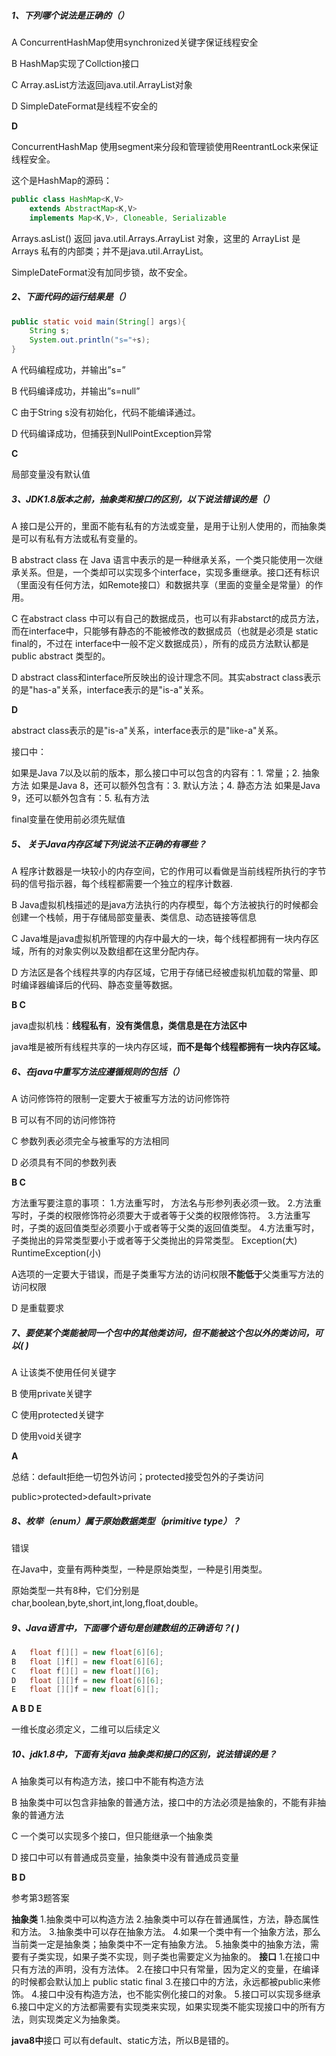 ##### 1、下列哪个说法是正确的（）

A	ConcurrentHashMap使用synchronized关键字保证线程安全

B	HashMap实现了Collction接口

C	Array.asList方法返回java.util.ArrayList对象

D	SimpleDateFormat是线程不安全的



**D**

ConcurrentHashMap 使用segment来分段和管理锁使用ReentrantLock来保证线程安全。

这个是HashMap的源码：

```java
public class HashMap<K,V>
    extends AbstractMap<K,V>
    implements Map<K,V>, Cloneable, Serializable
```

 Arrays.asList()  返回  java.util.Arrays.ArrayList 对象，这里的 ArrayList 是 Arrays 私有的内部类；并不是java.util.ArrayList。

SimpleDateFormat没有加同步锁，故不安全。



##### 2、下面代码的运行结果是（）

```java
public static void main(String[] args){
    String s;
    System.out.println("s="+s);
}
```

A	代码编程成功，并输出”s=”

B	代码编译成功，并输出”s=null”

C	由于String s没有初始化，代码不能编译通过。

D	代码编译成功，但捕获到NullPointException异常



**C**

局部变量没有默认值



##### 3、JDK1.8版本之前，抽象类和接口的区别，以下说法错误的是（）

A	 接口是公开的，里面不能有私有的方法或变量，是用于让别人使用的，而抽象类是可以有私有方法或私有变量的。

B	abstract class 在 Java 语言中表示的是一种继承关系，一个类只能使用一次继承关系。但是，一个类却可以实现多个interface，实现多重继承。接口还有标识（里面没有任何方法，如Remote接口）和数据共享（里面的变量全是常量）的作用。

C	在abstract class 中可以有自己的数据成员，也可以有非abstarct的成员方法，而在interface中，只能够有静态的不能被修改的数据成员（也就是必须是 static final的，不过在 interface中一般不定义数据成员），所有的成员方法默认都是 public abstract 类型的。

D	abstract class和interface所反映出的设计理念不同。其实abstract class表示的是"has-a"关系，interface表示的是"is-a"关系。



**D**

abstract class表示的是"is-a"关系，interface表示的是"like-a"关系。



接口中：

如果是Java 7以及以前的版本，那么接口中可以包含的内容有：1. 常量；2. 抽象方法
如果是Java 8，还可以额外包含有：3. 默认方法；4. 静态方法
如果是Java 9，还可以额外包含有：5. 私有方法

final变量在使用前必须先赋值



##### 5、 关于Java内存区域下列说法不正确的有哪些？

A	程序计数器是一块较小的内存空间，它的作用可以看做是当前线程所执行的字节码的信号指示器，每个线程都需要一个独立的程序计数器.

B	Java虚拟机栈描述的是java方法执行的内存模型，每个方法被执行的时候都会创建一个栈帧，用于存储局部变量表、类信息、动态链接等信息

C	Java堆是java虚拟机所管理的内存中最大的一块，每个线程都拥有一块内存区域，所有的对象实例以及数组都在这里分配内存。

D	方法区是各个线程共享的内存区域，它用于存储已经被虚拟机加载的常量、即时编译器编译后的代码、静态变量等数据。



 **B C** 

java虚拟机栈：**线程私有**，**没有类信息，类信息是在方法区中**

java堆是被所有线程共享的一块内存区域，**而不是每个线程都拥有一块内存区域。**



##### 6、在java中重写方法应遵循规则的包括（）

A	访问修饰符的限制一定要大于被重写方法的访问修饰符

B	可以有不同的访问修饰符

C	参数列表必须完全与被重写的方法相同

D	必须具有不同的参数列表



**B C**

方法重写要注意的事项：
    1.方法重写时， 方法名与形参列表必须一致。
    2.方法重写时，子类的权限修饰符必须要大于或者等于父类的权限修饰符。
    3.方法重写时，子类的返回值类型必须要小于或者等于父类的返回值类型。
    4.方法重写时， 子类抛出的异常类型要小于或者等于父类抛出的异常类型。
            Exception(大)
            RuntimeException(小)

A选项的一定要大于错误，而是子类重写方法的访问权限**不能低于**父类重写方法的访问权限

D 是重载要求



##### 7、要使某个类能被同一个包中的其他类访问，但不能被这个包以外的类访问，可以( )

A	让该类不使用任何关键字

B	使用private关键字

C	使用protected关键字

D	使用void关键字



**A**

总结：default拒绝一切包外访问；protected接受包外的子类访问

public>protected>default>private



##### 8、枚举（enum）属于原始数据类型（primitive type）？

错误



在Java中，变量有两种类型，一种是原始类型，一种是引用类型。

原始类型一共有8种，它们分别是char,boolean,byte,short,int,long,float,double。



##### 9、Java语言中，下面哪个语句是创建数组的正确语句？(   )

```java
A	float f[][] = new float[6][6];
B	float []f[] = new float[6][6];
C	float f[][] = new float[][6];
D	float [][]f = new float[6][6];
E	float [][]f = new float[6][];
```



**A B D E**

一维长度必须定义，二维可以后续定义





##### 10、jdk1.8中，下面有关java 抽象类和接口的区别，说法错误的是？

A	抽象类可以有构造方法，接口中不能有构造方法

B	抽象类中可以包含非抽象的普通方法，接口中的方法必须是抽象的，不能有非抽象的普通方法

C	一个类可以实现多个接口，但只能继承一个抽象类

D	接口中可以有普通成员变量，抽象类中没有普通成员变量



**B D** 

参考第3题答案

**抽象类**
1.抽象类中可以构造方法
2.抽象类中可以存在普通属性，方法，静态属性和方法。
3.抽象类中可以存在抽象方法。
4.如果一个类中有一个抽象方法，那么当前类一定是抽象类；抽象类中不一定有抽象方法。
5.抽象类中的抽象方法，需要有子类实现，如果子类不实现，则子类也需要定义为抽象的。
**接口**
1.在接口中只有方法的声明，没有方法体。
2.在接口中只有常量，因为定义的变量，在编译的时候都会默认加上 public static final 
3.在接口中的方法，永远都被public来修饰。
4.接口中没有构造方法，也不能实例化接口的对象。
5.接口可以实现多继承
6.接口中定义的方法都需要有实现类来实现，如果实现类不能实现接口中的所有方法，则实现类定义为抽象类。



**java8中**接口 可以有default、static方法，所以B是错的。